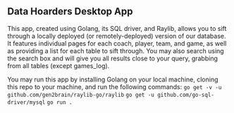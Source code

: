 ## Data Hoarders Desktop App

This app, created using Golang, its SQL driver, and Raylib, allows you to sift through a locally deployed (or remotely-deployed) version of our database.
It features individual pages for each coach, player, team, and game, as well as providing a list for each table to sift through.
You may also search using the search box and will give you all results close to your query, grabbing from all tables (except games_log).

You may run this app by installing Golang on your local machine, cloning this repo to your machine, and run the following commands:
```go get -v -u github.com/gen2brain/raylib-go/raylib```
```go get -u github.com/go-sql-driver/mysql```
```go run .```